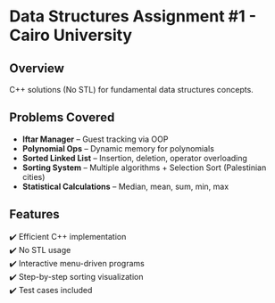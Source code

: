 # Data Structures Assignment #1 - Cairo University

## Overview  
C++ solutions (No STL) for fundamental data structures concepts.

## Problems Covered  
- **Iftar Manager** – Guest tracking via OOP  
- **Polynomial Ops** – Dynamic memory for polynomials  
- **Sorted Linked List** – Insertion, deletion, operator overloading  
- **Sorting System** – Multiple algorithms + Selection Sort (Palestinian cities)  
- **Statistical Calculations** – Median, mean, sum, min, max  

## Features  
✔️ Efficient C++ implementation  
✔️ No STL usage  
✔️ Interactive menu-driven programs  
✔️ Step-by-step sorting visualization  
✔️ Test cases included  

